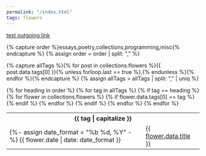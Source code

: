 ```yaml
---
permalink: "/index.html"
tags: flowers
---
```


[test outgoing link](https://shera.gay)

{% capture order %}essays,poetry,collections,programming,misc{% endcapture %}
{% assign order = order | split: "," %}

{% capture allTags %}{% for post in collections.flowers %}{{ post.data.tags[0] }}{% unless forloop.last == true %},{% endunless %}{% endfor %}{% endcapture %}
{% assign allTags = allTags | split: "," | uniq %}

<nav>
  <table>
  {% for heading in order %}
  {% for tag in allTags %}
  {% if tag == heading %}

<tbody>
  <tr>
    <th colspan="2">
      {{ tag | capitalize }}
    </th>
  </tr>
  {% for flower in collections.flowers %}
  {% if flower.data.tags[0] == tag %}
  <tr>
    <td>
      <time>{%- assign date_format = "%b %d, %Y" -%} {{ flower.date | date: date_format }}</time>
    </td>
    <td>
      <a href="{{ flower.url }}" class="internal">{{ flower.data.title }}</a>
    </td>
  </tr>
  {% endif %}
  {% endfor %}

  </tbody>
  {% endif %}
  {% endfor %}
  {% endfor %}
  </table>
</nav>
